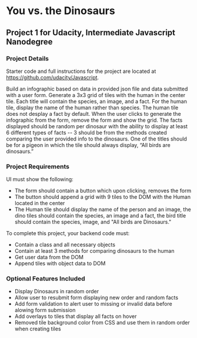 # You vs. the Dinosaurs

## Project 1 for Udacity, Intermediate Javascript Nanodegree

### Project Details

Starter code and full instructions for the project are located at https://github.com/udacity/Javascript.

Build an infographic based on data in provided json file and data submitted with a user form. Generate a 3x3 grid of tiles with the human in the center tile. Each title will contain the species, an image, and a fact. For the human tile, display the name of the human rather than species. The human tile does not desplay a fact by default. When the user clicks to generate the infographic from the form, remove the form and show the grid. The facts displayed should be random per dinosaur with the ability to display at least 6 different types of facts -- 3 should be from the methods created comparing the user provided info to the dinosaurs. One of the titles should be for a pigeon in which the tile should always display, “All birds are dinosaurs.”

### Project Requirements

UI must show the following:

- The form should contain a button which upon clicking, removes the form
- The button should append a grid with 9 tiles to the DOM with the Human located in the center
- The Human tile should display the name of the person and an image, the dino tiles should contain the species, an image and a fact, the bird title should contain the species, image, and "All birds are Dinosaurs."

To complete this project, your backend code must:

- Contain a class and all necessary objects
- Contain at least 3 methods for comparing dinosaurs to the human
- Get user data from the DOM
- Append tiles with object data to DOM

### Optional Features Included

- Display Dinosaurs in random order
- Allow user to resubmit form displaying new order and random facts
- Add form validation to alert user to missing or invalid data before alowing form submission
- Add overlays to tiles that display all facts on hover
- Removed tile background color from CSS and use them in random order when creating tiles
